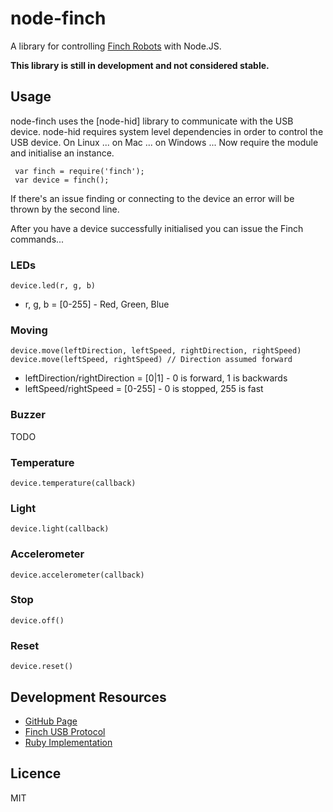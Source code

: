 # node-finch

A library for controlling [Finch Robots](http://www.finchrobot.com/) with Node.JS.

**This library is still in development and not considered stable.**

## Usage

node-finch uses the [node-hid] library to communicate with the USB device. node-hid requires system level dependencies in order to control the USB device. On Linux ... on Mac ... on Windows ... Now require the module and initialise an instance.

     var finch = require('finch');
     var device = finch();

If there's an issue finding or connecting to the device an error will be thrown by the second line.

After you have a device successfully initialised you can issue the Finch commands...

### LEDs

    device.led(r, g, b)

* r, g, b = [0-255] - Red, Green, Blue

### Moving

    device.move(leftDirection, leftSpeed, rightDirection, rightSpeed)
    device.move(leftSpeed, rightSpeed) // Direction assumed forward

* leftDirection/rightDirection = [0|1] - 0 is forward, 1 is backwards
* leftSpeed/rightSpeed = [0-255] - 0 is stopped, 255 is fast

### Buzzer

TODO

### Temperature

    device.temperature(callback)

### Light

    device.light(callback)

### Accelerometer

    device.accelerometer(callback)

### Stop

    device.off()

### Reset

    device.reset()

## Development Resources

* [GitHub Page](http://github.com/bencevans/node-finch)
* [Finch USB Protocol](http://www.finchrobot.com/usb-protocol)
* [Ruby Implementation](https://github.com/JARodrick/finch_ruby/blob/master/lib/connection.rb)

## Licence

MIT